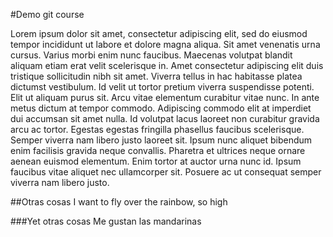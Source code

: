 #Demo git course

Lorem ipsum dolor sit amet, consectetur adipiscing elit, sed do eiusmod tempor incididunt ut labore et dolore magna aliqua. Sit amet venenatis urna cursus. Varius morbi enim nunc faucibus. Maecenas volutpat blandit aliquam etiam erat velit scelerisque in. Amet consectetur adipiscing elit duis tristique sollicitudin nibh sit amet. Viverra tellus in hac habitasse platea dictumst vestibulum. Id velit ut tortor pretium viverra suspendisse potenti. Elit ut aliquam purus sit. Arcu vitae elementum curabitur vitae nunc. In ante metus dictum at tempor commodo. Adipiscing commodo elit at imperdiet dui accumsan sit amet nulla. Id volutpat lacus laoreet non curabitur gravida arcu ac tortor. Egestas egestas fringilla phasellus faucibus scelerisque. Semper viverra nam libero justo laoreet sit. Ipsum nunc aliquet bibendum enim facilisis gravida neque convallis. Pharetra et ultrices neque ornare aenean euismod elementum. Enim tortor at auctor urna nunc id. Ipsum faucibus vitae aliquet nec ullamcorper sit. Posuere ac ut consequat semper viverra nam libero justo.

##Otras cosas
I want to fly over the rainbow, so high

###Yet otras cosas
Me gustan las mandarinas
